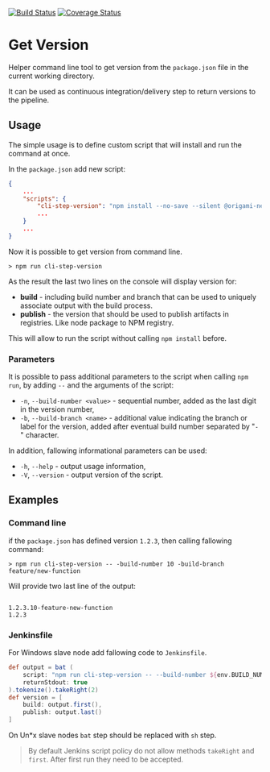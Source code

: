 [![Build Status](https://travis-ci.org/origami-network/node-cli-step-version.svg?branch=master)](https://travis-ci.org/origami-network/node-cli-step-version)
[![Coverage Status](https://coveralls.io/repos/github/origami-network/node-cli-step-version/badge.svg?branch=feature%2Finitial-version)](https://coveralls.io/github/origami-network/node-cli-step-version?branch=feature%2Finitial-version)

Get Version
==

Helper command line tool to get version from the `package.json` file in the current working directory.

It can be used as continuous integration/delivery step to return versions to the pipeline.


## Usage

The simple usage is to define custom script that will install and run the command at once.

In the `package.json` add new script:

```json
{
    ...
    "scripts": {
        "cli-step-version": "npm install --no-save --silent @origami-network/cli-step-version && cli-step-version"
        ...
    }
    ...
}
```

Now it is possible to get version from command line.

```shell
> npm run cli-step-version
```

As the result the last two lines on the console will display version for:

 * **build** - including build number and branch that can be used to uniquely associate output with the build process. 
 * **publish** - the version that should be used to publish artifacts in registries. Like node package to NPM registry. 

This will allow to run the script without calling `npm install` before.


### Parameters

It is possible to pass additional parameters to the script when calling `npm run`, by adding `--` and the arguments of the script:

 * `-n`, `--build-number <value>` - sequential number, added as the last digit in the version number,
 * `-b`, `--build-branch <name>` - additional value indicating the branch or label for the version, added after eventual build number separated by "`-`" character.

In addition, fallowing informational parameters can be used:

 * `-h`, `--help` - output usage information,
 * `-V`, `--version` - output version of the script.


## Examples

### Command line

if the `package.json` has defined version `1.2.3`, then calling fallowing command:

```shell
> npm run cli-step-version -- -build-number 10 -build-branch feature/new-function
```

Will provide two last line of the output:

```

1.2.3.10-feature-new-function
1.2.3
```


### Jenkinsfile

For Windows slave node add fallowing code to `Jenkinsfile`.

```groovy
def output = bat (
    script: "npm run cli-step-version -- --build-number ${env.BUILD_NUMBER} --build-branch ${env.BRANCH_NAME}",
    returnStdout: true
).tokenize().takeRight(2)
def version = [
    build: output.first(),
    publish: output.last()
]
```

On Un*x slave nodes `bat` step should be replaced with `sh` step.

> By default Jenkins script policy do not allow methods `takeRight` and `first`. After first run they need to be accepted.
